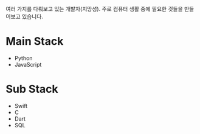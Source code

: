 여러 가지를 다뤄보고 있는 개발자(지망성). 주로 컴퓨터 생활 중에 필요한 것들을 만들어보고 있습니다.

# Main Stack
- Python
- JavaScript

# Sub Stack
- Swift
- C
- Dart
- SQL
